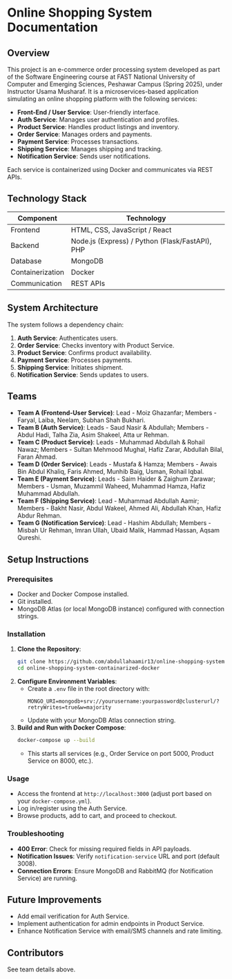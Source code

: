 # Online Shopping System Documentation

## Overview
This project is an e-commerce order processing system developed as part of the Software Engineering course at FAST National University of Computer and Emerging Sciences, Peshawar Campus (Spring 2025), under Instructor Usama Musharaf. It is a microservices-based application simulating an online shopping platform with the following services:
- **Front-End / User Service**: User-friendly interface.
- **Auth Service**: Manages user authentication and profiles.
- **Product Service**: Handles product listings and inventory.
- **Order Service**: Manages orders and payments.
- **Payment Service**: Processes transactions.
- **Shipping Service**: Manages shipping and tracking.
- **Notification Service**: Sends user notifications.

Each service is containerized using Docker and communicates via REST APIs.

## Technology Stack
| Component    | Technology                  |
|--------------|-----------------------------|
| Frontend     | HTML, CSS, JavaScript / React |
| Backend      | Node.js (Express) / Python (Flask/FastAPI), PHP |
| Database     | MongoDB                     |
| Containerization | Docker                  |
| Communication| REST APIs                   |

## System Architecture
The system follows a dependency chain:
1. **Auth Service**: Authenticates users.
2. **Order Service**: Checks inventory with Product Service.
3. **Product Service**: Confirms product availability.
4. **Payment Service**: Processes payments.
5. **Shipping Service**: Initiates shipment.
6. **Notification Service**: Sends updates to users.

## Teams
- **Team A (Frontend-User Service)**: Lead - Moiz Ghazanfar; Members - Faryal, Laiba, Neelam, Subhan Shah Bukhari.
- **Team B (Auth Service)**: Leads - Saud Nasir & Abdullah; Members - Abdul Hadi, Talha Zia, Asim Shakeel, Atta ur Rehman.
- **Team C (Product Service)**: Leads - Muhammad Abdullah & Rohail Nawaz; Members - Sultan Mehmood Mughal, Hafiz Zarar, Abdullah Bilal, Faran Ahmad.
- **Team D (Order Service)**: Leads - Mustafa & Hamza; Members - Awais Bin Abdul Khaliq, Faris Ahmed, Munhib Baig, Usman, Rohail Iqbal.
- **Team E (Payment Service)**: Leads - Saim Haider & Zaighum Zarawar; Members - Usman, Muzammil Waheed, Muhammad Hamza, Hafiz Muhammad Abdullah.
- **Team F (Shipping Service)**: Lead - Muhammad Abdullah Aamir; Members - Bakht Nasir, Abdul Wakeel, Ahmed Ali, Abdullah Khan, Hafiz Abdur Rehman.
- **Team G (Notification Service)**: Lead - Hashim Abdullah; Members - Misbah Ur Rehman, Imran Ullah, Ubaid Malik, Hammad Hassan, Aqsam Qureshi.

## Setup Instructions

### Prerequisites
- Docker and Docker Compose installed.
- Git installed.
- MongoDB Atlas (or local MongoDB instance) configured with connection strings.

### Installation
1. **Clone the Repository**:
   ```bash
   git clone https://github.com/abdullahaamir13/online-shopping-system-containarized-docker.git
   cd online-shopping-system-containarized-docker
   ```
2. **Configure Environment Variables**:
   - Create a `.env` file in the root directory with:
     ```
     MONGO_URI=mongodb+srv://yourusername:yourpassword@clusterurl/?retryWrites=true&w=majority
     ```
   - Update with your MongoDB Atlas connection string.
3. **Build and Run with Docker Compose**:
   ```bash
   docker-compose up --build
   ```
   - This starts all services (e.g., Order Service on port 5000, Product Service on 8000, etc.).

### Usage
- Access the frontend at `http://localhost:3000` (adjust port based on your `docker-compose.yml`).
- Log in/register using the Auth Service.
- Browse products, add to cart, and proceed to checkout.

### Troubleshooting
- **400 Error**: Check for missing required fields in API payloads.
- **Notification Issues**: Verify `notification-service` URL and port (default 3008).
- **Connection Errors**: Ensure MongoDB and RabbitMQ (for Notification Service) are running.

## Future Improvements
- Add email verification for Auth Service.
- Implement authentication for admin endpoints in Product Service.
- Enhance Notification Service with email/SMS channels and rate limiting.

## Contributors
See team details above.
